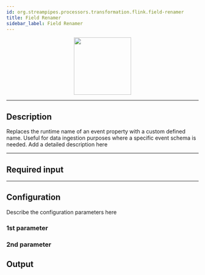 ```yaml
---
id: org.streampipes.processors.transformation.flink.field-renamer
title: Field Renamer
sidebar_label: Field Renamer
---
```




<p align="center"> 
    <img src="/img/pipeline-elements/org.streampipes.processors.transformation.flink.field-renamer/icon.png" width="150px;" class="pe-image-documentation"/>
</p>

***

## Description

Replaces the runtime name of an event property with a custom defined name. Useful for data ingestion purposes where a specific event schema is needed.
Add a detailed description here

***

## Required input


***

## Configuration

Describe the configuration parameters here

### 1st parameter


### 2nd parameter

## Output